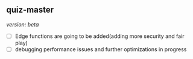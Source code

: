 ## quiz-master 
*version: beta*

- [ ] Edge functions are going to be added(adding more security and fair play)
- [ ] debugging performance issues and further optimizations in progress
